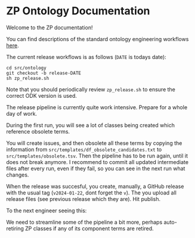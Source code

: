 # ZP Ontology Documentation

[//]: # "This file is meant to be edited by the ontology maintainer."

Welcome to the ZP documentation!

You can find descriptions of the standard ontology engineering workflows [here](odk-workflows/index.md).

The current release workflows is as follows (`DATE` is todays date):

```
cd src/ontology
git checkout -b release-DATE
sh zp_release.sh
```

Note that you should periodically review `zp_release.sh` to ensure the correct ODK version is used.

The release pipeline is currently quite work intensive. Prepare for a whole day of work.

During the first run, you will see a lot of classes being created which reference obsolete terms.

You will create issues, and then obsolete all these terms by copying the information from
`src/templates/df_obsolete_candidates.txt` to `src/templates/obsolete.tsv`. Then the pipeline has to be run again, until it does not break anymore. I recommend to commit all updated intermediate files after every run, even if they fail, so you can see in the next run what changes.

When the release was succesful, you create, manually, a GitHub release with the usual tag (`v2024-01-22`, dont forget the `v`). The you upload all release files (see previous release which they are). Hit publish.

To the next engineer seeing this:

We need to streamline some of the pipeline a bit more, perhaps auto-retiring ZP classes if any of its component terms are retired.

